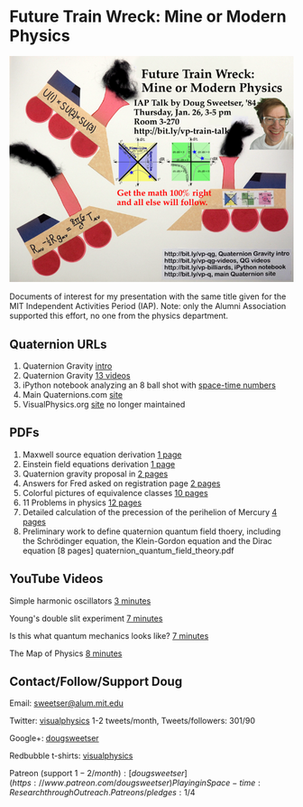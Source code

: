 # Future Train Wreck: Mine or Modern Physics

![](train_wreck_poster.small.png)

Documents of interest for my presentation with the same title given for the
MIT Independent Activities Period (IAP). Note: only the Alumni Association
supported this effort, no one from the physics department.

## Quaternion URLs

1. Quaternion Gravity [intro](http://bit.ly/vp-qg)
1. Quaternion Gravity [13 videos](http://bit.ly/vp-qg-videos)
1. iPython notebook analyzing an 8 ball shot with [space-time numbers](http://bit.ly/vp-billiards)
1. Main Quaternions.com [site](http://bit.ly/vp-q) 
1. VisualPhysics.org [site](http://visualphysics.org) no longer maintained

## PDFs

1. Maxwell source equation derivation [1 page](Maxwell_by_hand.pdf)
1. Einstein field equations derivation [1 page](Einstein_field_eq.pdf)
1. Quaternion gravity proposal in [2 pages](quaternion_gravity_in_2_pages.pdf)
1. Answers for Fred asked on registration page [2 pages](AnswersForFred.pdf)
1. Colorful pictures of equivalence classes [10 pages](equivalence_classes_summary.pdf)
1. 11 Problems in physics [12 pages](11_problems_in_physics.pdf)
1. Detailed calculation of the precession of the perihelion of Mercury [4 pages](precession.pdf)
1. Preliminary work to define quaternion quantum field thoery, including the
Schrödinger equation, the Klein-Gordon equation and the Dirac equation [8 pages] quaternion_quantum_field_theory.pdf

## YouTube Videos

Simple harmonic oscillators [3
minutes](https://www.youtube.com/watch?v=efYhDxm1m-g&index=1&list=PL5D_p8q0VLMGW0_-1i2UbzI-cuiIVI8Xf&t=83s)

Young's double slit experiment [7
minutes](https://www.youtube.com/watch?v=CN-wjj_phVA&index=4&list=PL5D_p8q0VLMGW0_-1i2UbzI-cuiIVI8Xf&t=28s)

Is this what quantum mechanics looks like? [7
minutes](https://www.youtube.com/watch?v=WIyTZDHuarQ&index=3&list=PL5D_p8q0VLMGW0_-1i2UbzI-cuiIVI8Xf&t=17s)

The Map of Physics [8
minutes](https://www.youtube.com/watch?v=ZihywtixUYo&index=2&list=PL5D_p8q0VLMGW0_-1i2UbzI-cuiIVI8Xf&t=12s)

## Contact/Follow/Support Doug

Email: sweetser@alum.mit.edu

Twitter: [visualphysics](https://twitter.com/visualphysics) 1-2 tweets/month,
Tweets/followers: 301/90

Google+: [dougsweetser](https://plus.google.com/u/0/+DougSweetser)

Redbubble t-shirts:
[visualphysics](https://www.redbubble.com/people/visualphysics/shop)

Patreon (support $1-2/month):
[dougsweetser](https://www.patreon.com/dougsweetser) Playing in Space-time:
Research through Outreach. Patreons/pledges: 1/$4
